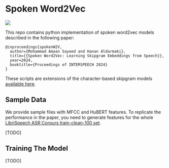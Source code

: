 # Spoken Word2Vec

<a href='https://arxiv.org/pdf/2311.09319'><img src='https://img.shields.io/badge/paper-Paper-red'></a> 

This repo contains python implementation of spoken word2vec models described in the following paper:

```
@inproceedings{spokenW2V,
  author={Mohammad Amaan Sayeed and Hanan Aldarmaki},
  title={{Spoken Word2Vec: Learning Skipgram Embeddings from Speech}},
  year=2024,
  booktitle={Proceedings of INTERSPEECH 2024}
}
```

These scripts are extensions of the character-based skipgram models [available here](https://github.com/h-aldarmaki/Word2Vec/tree/main). 


## Sample Data

We provide sample files with MFCC and HuBERT features. To replicate the performance in the paper, you need to generate features for the whole [LibriSpeech ASR Corpurs train-clean-100 set](https://www.openslr.org/12).

[TODO]

## Training The Model

[TODO]
